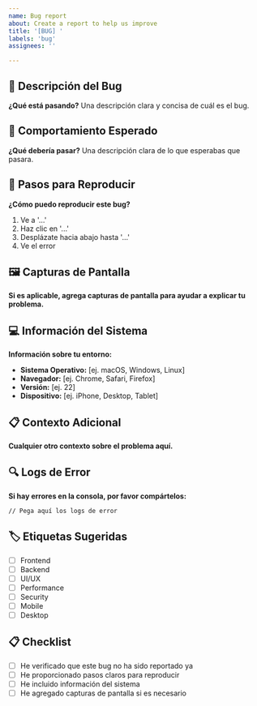 ```yaml
---
name: Bug report
about: Create a report to help us improve
title: '[BUG] '
labels: 'bug'
assignees: ''

---
```


## 🐛 Descripción del Bug

**¿Qué está pasando?**
Una descripción clara y concisa de cuál es el bug.

## 🔄 Comportamiento Esperado

**¿Qué debería pasar?**
Una descripción clara de lo que esperabas que pasara.

## 📱 Pasos para Reproducir

**¿Cómo puedo reproducir este bug?**

1. Ve a '...'
2. Haz clic en '...'
3. Desplázate hacia abajo hasta '...'
4. Ve el error

## 🖼️ Capturas de Pantalla

**Si es aplicable, agrega capturas de pantalla para ayudar a explicar tu problema.**

## 💻 Información del Sistema

**Información sobre tu entorno:**

- **Sistema Operativo:** [ej. macOS, Windows, Linux]
- **Navegador:** [ej. Chrome, Safari, Firefox]
- **Versión:** [ej. 22]
- **Dispositivo:** [ej. iPhone, Desktop, Tablet]

## 📋 Contexto Adicional

**Cualquier otro contexto sobre el problema aquí.**

## 🔍 Logs de Error

**Si hay errores en la consola, por favor compártelos:**

```
// Pega aquí los logs de error
```

## 🏷️ Etiquetas Sugeridas

- [ ] Frontend
- [ ] Backend
- [ ] UI/UX
- [ ] Performance
- [ ] Security
- [ ] Mobile
- [ ] Desktop

## 📋 Checklist

- [ ] He verificado que este bug no ha sido reportado ya
- [ ] He proporcionado pasos claros para reproducir
- [ ] He incluido información del sistema
- [ ] He agregado capturas de pantalla si es necesario 